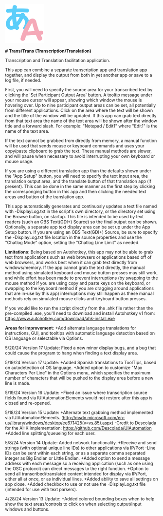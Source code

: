 <img src="https://github.com/Faxanadus/TransTrans/blob/main/ttlogo.png" width="128" />

**# Trans/Trans (Transcription/Translation)**

Transcription and Translation facilitation application.

This app can combine a separate transcription app and translation app together, and display the output from both in yet another app or save to a log file, if needed.

First, you will need to specify the source area for your transcribed text by clicking the 'Set Participant Output Area' button.
A tooltip message under your mouse cursor will appear, showing which window the mouse is hovering over.  Up to nine participant output areas can be set, all potentially from different applications. Click on the area where the text will be shown and the title of the window will be updated. If this app can grab text directly from that text area the name of the text area will be shown after the window title and a forward slash.  For example: "Notepad / Edit1" where "Edit1" is the name of the text area.

If the text cannot be grabbed from directly from memory, a manual function will be used that sends mouse or keyboard commands and uses your copy/paste clipboard to grab the text. These manual methods are slower, and will pause when necessary to avoid interrupting your own keyboard or mouse usage.

If you are using a different translation app than the defaults shown under the "App Setup" button, you will need to specify the text input area, the translation output area, and the translate button of that translation app (if present). This can be done in the same manner as the first step by clicking the corresponging button in this app and then clicking the needed text areas and button of the translation app.

This app automatically generates and continuosly updates a text file named with -DisplayLog.txt in the script's own directory, or the directory set using the Browse button, on startup.  This file is intended to be used by text readers (such an OBS Text(GDI+) Source) so the final output can be shown.  Optionally, a separate app text display area can be set up under the App Setup button.  If you are using an OBS Text(GDI+) Source, be sure to specify the -DisplayLog.txt file location in the source properties and use the "Chatlog Mode" option, setting the "Chatlog Line Limit" as needed.

**Limitations**:
Being based on Autohotkey, this app may not be able to grab text from applications such as web browsers or applications based off of web browsers, and works best when it can grab text directly from windows/memory.  If the app cannot grab the text directly, the manual method using simulated keyboard and mouse button presses may still work, and while effort has been made to prevent interruptions (by swapping to the mouse method if you are using copy and paste keys on the keyboard, or swapping to the keyboard method if you are dragging around applications that are in-use by this app) interruptions may still happen as these manual methods rely on simulated mouse clicks and keyboard button presses.

If you would like to run the script directly from the .ahk file rather than the pre-compiled .exe, you'll need to download and install Autohotkey v1 from: https://www.autohotkey.com/download/ahk-install.exe

**Areas for improvement**:
+Add alternate language translations for instructions, GUI, and tooltips with automatic language detection based on OS language or selectable via Options.

5/20/24 Version 17 Update:
Fixed a new minor display bugs, and a bug that could cause the program to hang when finding a text display area.

5/19/24 Version 17 Update:
+Added Spanish translations to ToolTips, based on autodetection of OS language.
+Added option to customize "Max Characters Per Line" in the Options menu, which specifies the maximum number of characters that will be pushed to the display area before a new line is made.

5/19/24 Version 16 Update:
+Fixed an issue where transcription source fields found via IUIAutomationElements would not restore after this app is closed and re-opened.

5/18/24 Version 15 Update: 
+Alternate text grabbing method implemented via IUIAutomationElements. (http://msdn.microsoft.com/en-us/library/windows/desktop/ee671425(v=vs.85).aspx)
     -Credit to Descolada for the AHK implementation: https://github.com/Descolada/UIAutomation
+Added line splitting/queueing for each user.

5/8/24 Version 14 Update: Added network functionality.
+Receive and send strings (with optional unique line IDs) to other applications via IP/Port
     -Line IDs can be sent within each string, or as a separate comma separated integer as Big Endian or Little Endian.
+Added option to send a message address with each message so a receiving application (such as one using the OSC protocol) can direct messages to the right function.
+Option to send all transcribed/translated content intended for display via IP/Port, either all at once, or as individual lines.
+Added ability to save all settings on app close.
+Added checkbox to use or not use the -DisplayLog.txt file (intended for use with text parsers).

4/28/24 Version 13 Update: 
+Added colored bounding boxes when to help show the text areas/controls to click on when selecting output/input windows and buttons.

